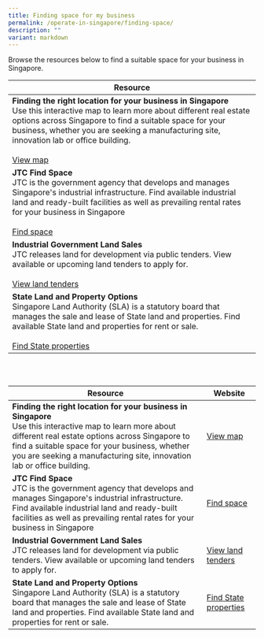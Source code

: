 ```yaml
---
title: Finding space for my business
permalink: /operate-in-singapore/finding-space/
description: ""
variant: markdown
---
```

Browse the resources below to find a suitable space for your business in Singapore.


| Resource | 
| -------- | 
| **Finding the right location for your business in Singapore**<br>Use this interactive map to learn more about different real estate options across Singapore to find a suitable space for your business, whether you are seeking a manufacturing site, innovation lab or office building. <br><br> [View map](https://www.edb.gov.sg/en/business-insights/insights/setting-up-your-business-in-singapore-find-the-right-location-here.html)<br>|
| **JTC Find Space**<br>JTC is the government agency that develops and manages Singapore's industrial infrastructure. Find available industrial land and ready-built facilities as well as prevailing rental rates for your business in Singapore  <br><br> [Find space](https://www.jtc.gov.sg/find-space) |
| **Industrial Government Land Sales**<br>JTC releases land for development via public tenders. View available or upcoming land tenders to apply for. <br><br> [View land tenders](https://www.jtc.gov.sg/find-land/land-for-tender/igls) |
|**State Land and Property Options**<br>Singapore Land Authority (SLA) is a statutory board that manages the sale and lease of State land and properties. Find available State land and properties for rent or sale. <br><br> [Find State properties](https://app.sla.gov.sg/spio/) |

<br>
<br>

| Resource | Website |
| -------- | -------- | 
| **Finding the right location for your business in Singapore**<br>Use this interactive map to learn more about different real estate options across Singapore to find a suitable space for your business, whether you are seeking a manufacturing site, innovation lab or office building. | [View map](https://www.edb.gov.sg/en/business-insights/insights/setting-up-your-business-in-singapore-find-the-right-location-here.html)|
| **JTC Find Space**<br>JTC is the government agency that develops and manages Singapore's industrial infrastructure. Find available industrial land and ready-built facilities as well as prevailing rental rates for your business in Singapore  |   [Find space](https://www.jtc.gov.sg/find-space) |
| **Industrial Government Land Sales**<br>JTC releases land for development via public tenders. View available or upcoming land tenders to apply for. | [View land tenders](https://www.jtc.gov.sg/find-land/land-for-tender/igls) |
|**State Land and Property Options**<br>Singapore Land Authority (SLA) is a statutory board that manages the sale and lease of State land and properties. Find available State land and properties for rent or sale. | [Find State properties](https://app.sla.gov.sg/spio/) |